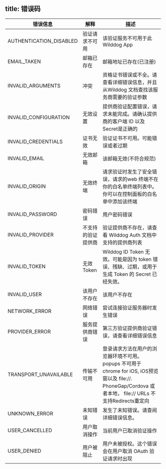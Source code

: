 title:  错误码
---

错误信息	|	解释	|  描述
---- | -------- | ---
AUTHENTICATION_DISABLED |	验证请求不可用   |	该验证服务不可用于此 Wilddog App	
EMAIL_TAKEN |	邮箱已存在 | 邮箱地址已存在(已注册)	
INVALID_ARGUMENTS |	冲突 | 资格证书错误或不全。请查看详细错误信息，并且从Wilddog 文档查找该服务商需要的验证参数	
INVALID_CONFIGURATION | 无效设置 | 提供商验证配置错误，请求未能完成。请确认提供商的客户端 ID 以及Secret是正确的	
INVALID_CREDENTIALS	| 证书无效 | 验证证书不可用。可能错误或者过期	
INVALID_EMAIL | 无效邮箱 | 该邮箱无效(不符合规范)	
INVALID_ORIGIN | 无效终端 | 请求验证时发生了安全错误，请求的web 终端不在你的白名单终端列表中。你可以在控制面板的白名单中添加该终端	
INVALID_PASSWORD | 密码错误 | 用户密码错误	
INVALID_PROVIDER | 不支持的验证提供商 | 验证提供商不存在，请查看 Wilddog Auth 文档中支持的提供商列表	
INVALID_TOKEN | 无效 Token	 | Wilddog ID Token 无效。可能是因为 token 错误、残缺、过期，或用于生成 Token 的 Secret 已经失效。	
INVALID_USER | 该用户不存在 | 该用户不存在	
NETWORK_ERROR | 网络错误 | 尝试连接验证服务器时发生错误	
PROVIDER_ERROR | 服务提供商错误 | 第三方验证提供商验证错误，请查看详细错误信息	
TRANSPORT_UNAVAILABLE | 传输不可用 | 登录请求方法在用户的浏览器环境不可用。popups 不可用于 chrome for iOS, iOS预览窗以及 file://. PhoneGap/Cordova 或者本地， file:// URLs 不支持Redirects重定向
UNKNOWN_ERROR | 未知错误 | 发生了未知错误。请查阅详细错误信息。	
USER_CANCELLED | 用户取消操作 | 当前用户已取消验证操作	
USER_DENIED | 用户被阻止 | 用户未被授权。这个错误会在用户取消 OAuth 验证请求时出现	
			
